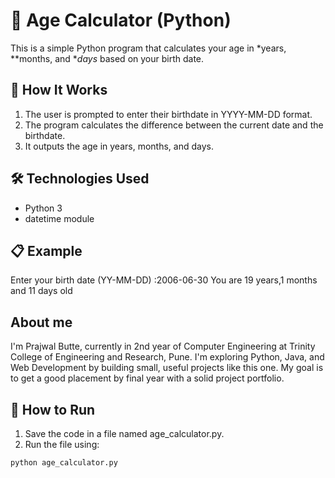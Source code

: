 # 🧮 Age Calculator (Python)

This is a simple Python program that calculates your age in *years, **months, and **days* based on your birth date.

## 📌 How It Works

1. The user is prompted to enter their birthdate in YYYY-MM-DD format.
2. The program calculates the difference between the current date and the birthdate.
3. It outputs the age in years, months, and days.

## 🛠️ Technologies Used

- Python 3
- datetime module

## 📋 Example
Enter your birth date (YY-MM-DD) :2006-06-30
You are 19 years,1 months and 11 days old

## About me 
I'm Prajwal Butte, currently in 2nd year of Computer Engineering at Trinity College of Engineering and Research, Pune.
I'm exploring Python, Java, and Web Development by building small, useful projects like this one.
My goal is to get a good placement by final year with a solid project portfolio.

## 🚀 How to Run

1. Save the code in a file named age_calculator.py.
2. Run the file using:

```bash
python age_calculator.py
